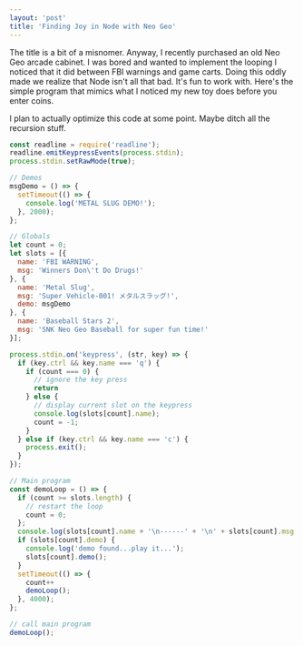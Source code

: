 ```yaml
---
layout: 'post'
title: 'Finding Joy in Node with Neo Geo'
---
```


The title is a bit of a misnomer. Anyway, I recently purchased an old Neo Geo arcade cabinet. I was bored and wanted to implement
the looping I noticed that it did between FBI warnings and game carts. Doing this oddly made we realize that Node isn't all that bad.
It's fun to work with. Here's the simple program that mimics what I noticed my new toy does before you enter coins.

I plan to actually optimize this code at some point. Maybe ditch all the recursion stuff.

```javascript
const readline = require('readline');
readline.emitKeypressEvents(process.stdin);
process.stdin.setRawMode(true);

// Demos
msgDemo = () => {
  setTimeout(() => {
    console.log('METAL SLUG DEMO!');
  }, 2000);
};

// Globals
let count = 0;
let slots = [{
  name: 'FBI WARNING',
  msg: 'Winners Don\'t Do Drugs!'
}, {
  name: 'Metal Slug',
  msg: 'Super Vehicle-001! メタルスラッグ!',
  demo: msgDemo
}, {
  name: 'Baseball Stars 2',
  msg: 'SNK Neo Geo Baseball for super fun time!'
}];

process.stdin.on('keypress', (str, key) => {
  if (key.ctrl && key.name === 'q') {
    if (count === 0) {
      // ignore the key press
      return
    } else {
      // display current slot on the keypress
      console.log(slots[count].name);
      count = -1;
    }
  } else if (key.ctrl && key.name === 'c') {
    process.exit();
  }
});

// Main program
const demoLoop = () => {
  if (count >= slots.length) {
    // restart the loop
    count = 0;
  };
  console.log(slots[count].name + '\n------' + '\n' + slots[count].msg + '\n');
  if (slots[count].demo) {
    console.log('demo found...play it...');
    slots[count].demo();
  }
  setTimeout(() => {
    count++
    demoLoop();
  }, 4000);
};

// call main program
demoLoop();

```

